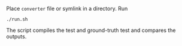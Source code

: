 Place `converter` file or symlink in a directory.
Run

```
./run.sh
```

The script compiles the test and ground-truth test 
and compares the outputs.